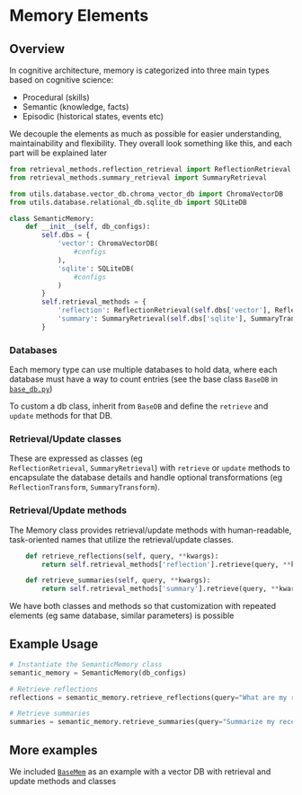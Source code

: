 # Memory Elements

## Overview
In cognitive architecture, memory is categorized into three main types based on cognitive science:
- Procedural (skills)
- Semantic (knowledge, facts)
- Episodic (historical states, events etc)

We decouple the elements as much as possible for easier understanding, maintainability and flexibility. They overall look something like this, and each part will be explained later

```python
from retrieval_methods.reflection_retrieval import ReflectionRetrieval
from retrieval_methods.summary_retrieval import SummaryRetrieval

from utils.database.vector_db.chroma_vector_db import ChromaVectorDB
from utils.database.relational_db.sqlite_db import SQLiteDB

class SemanticMemory:
    def __init__(self, db_configs):
        self.dbs = {
            'vector': ChromaVectorDB(
                #configs
            ),
            'sqlite': SQLiteDB(
                #configs
            )
        }
        self.retrieval_methods = {
            'reflection': ReflectionRetrieval(self.dbs['vector'], ReflectionTransform),
            'summary': SummaryRetrieval(self.dbs['sqlite'], SummaryTransform),
        }

```

### Databases
Each memory type can use multiple databases to hold data, where each database must have a way to count entries (see the base class `BaseDB` in [`base_db.py`](../utils/database/base_db.py))

To custom a db class, inherit from `BaseDB` and define the `retrieve` and `update` methods for that DB.

### Retrieval/Update classes
These are expressed as classes (eg `ReflectionRetrieval`, `SummaryRetrieval`) with `retrieve` or `update` methods to encapsulate the database details and handle optional transformations (eg `ReflectionTransform`, `SummaryTransform`).

### Retrieval/Update methods
The Memory class provides retrieval/update methods with human-readable, task-oriented names that utilize the retrieval/update classes.
```python
    def retrieve_reflections(self, query, **kwargs):
        return self.retrieval_methods['reflection'].retrieve(query, **kwargs)

    def retrieve_summaries(self, query, **kwargs):
        return self.retrieval_methods['summary'].retrieve(query, **kwargs)
```

We have both classes and methods so that customization with repeated elements (eg same database, similar parameters) is possible
## Example Usage

```python
# Instantiate the SemanticMemory class
semantic_memory = SemanticMemory(db_configs)

# Retrieve reflections
reflections = semantic_memory.retrieve_reflections(query="What are my recent reflections?")

# Retrieve summaries
summaries = semantic_memory.retrieve_summaries(query="Summarize my recent activities")
```

## More examples
We included [`BaseMem`](../memories/base_mem.py) as an example with a vector DB with retrieval and update methods and classes